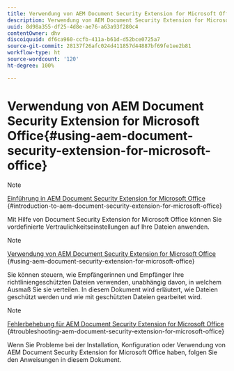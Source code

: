 ```yaml
---
title: Verwendung von AEM Document Security Extension for Microsoft Office
description: Verwendung von AEM Document Security Extension for Microsoft Office
uuid: 8d98a355-df25-4d8e-ae76-a63a93f280c4
contentOwner: dhv
discoiquuid: df6ca960-ccfb-411a-b61d-d52bce0725a7
source-git-commit: 28137f26afc024d411857d44887bf69fe1ee2b81
workflow-type: ht
source-wordcount: '120'
ht-degree: 100%

---
```



# Verwendung von AEM Document Security Extension for Microsoft Office{#using-aem-document-security-extension-for-microsoft-office}

>[!NOTE]
>
>[Einführung in AEM Document Security Extension for Microsoft Office](../document-security-extension-microsoft-office.md) {#introduction-to-aem-document-security-extension-for-microsoft-office}
>
>Mit Hilfe von Document Security Extension for Microsoft Office können Sie vordefinierte Vertraulichkeitseinstellungen auf Ihre Dateien anwenden.

>[!NOTE]
>
>[Verwendung von AEM Document Security Extension for Microsoft Office](../using-aem-document-security-extension.md) {#using-aem-document-security-extension-for-microsoft-office}
>
>Sie können steuern, wie Empfängerinnen und Empfänger Ihre richtliniengeschützten Dateien verwenden, unabhängig davon, in welchem Ausmaß Sie sie verteilen. In diesem Dokument wird erläutert, wie Dateien geschützt werden und wie mit geschützten Dateien gearbeitet wird.

>[!NOTE]
>
>[Fehlerbehebung für AEM Document Security Extension for Microsoft Office](../troubleshooting-document-security-extension.md) {#troubleshooting-aem-document-security-extension-for-microsoft-office}
>
>Wenn Sie Probleme bei der Installation, Konfiguration oder Verwendung von AEM Document Security Extension for Microsoft Office haben, folgen Sie den Anweisungen in diesem Dokument.

